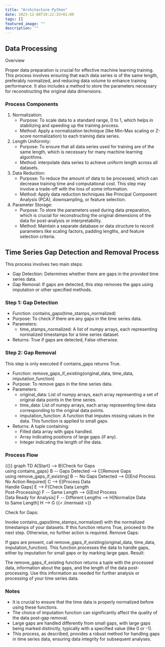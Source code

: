 ```yaml
---
title: "Architecture Python"
date: 2023-12-08T19:22:33+01:00
tags: []
featured_image: ""
description: ""
---
```




## Data Processing
Overview

Proper data preparation is crucial for effective machine learning training. This process involves ensuring that each data series is of the same length, preferably normalized, and reducing data volume to enhance training performance. It also includes a method to store the parameters necessary for reconstructing the original data dimensions.

### Process Components
1. Normalization:
    - Purpose: To scale data to a standard range, 0 to 1, which helps in stabilizing and speeding up the training process.
    - Method: Apply a normalization technique (like Min-Max scaling or Z-score normalization) to each training data series.
2. Length Uniformity:
    - Purpose: To ensure that all data series used for training are of the same length, which is necessary for many machine learning algorithms.
    - Method: interpolate data series to achieve uniform length across all datasets.
3. Data Reduction:
    - Purpose: To reduce the amount of data to be processed, which can decrease training time and computational cost. This step may involve a trade-off with the loss of some information.  
    - Method: Apply data reduction techniques like Principal Component Analysis (PCA), downsampling, or feature selection.
4. Parameter Storage:
    - Purpose: To store the parameters used during data preparation, which is crucial for reconstructing the original dimensions of the data for post-analysis or interpretability.
    - Method: Maintain a separate database or data structure to record parameters like scaling factors, padding lengths, and feature selection criteria.


## Time Series Gap Detection and Removal Process

This process involves two main steps:

- Gap Detection: Determines whether there are gaps in the provided time series data.
- Gap Removal: If gaps are detected, this step removes the gaps using imputation or other specified methods.

### Step 1: Gap Detection
- Function: contains_gaps(time_stamps_normalized)
- Purpose: To check if there are any gaps in the time series data.
- Parameters:
    - time_stamps_normalized: A list of numpy arrays, each representing normalized timestamps for a time series dataset.
- Returns: True if gaps are detected, False otherwise.

### Step 2: Gap Removal
This step is only executed if contains_gaps returns True.

- Function: remove_gaps_if_existing(original_data, time_data, imputation_function)
- Purpose: To remove gaps in the time series data.
- Parameters:
    - original_data: List of numpy arrays, each array representing a set of original data points in the time series.
    - time_data: List of numpy arrays, each array representing time data corresponding to the original data points.
    - imputation_function: A function that imputes missing values in the data. This function is applied to small gaps.
- Returns: A tuple containing:
    - Filled data array with gaps handled.
    - Array indicating positions of large gaps (if any).
    - Integer indicating the length of the data.


### Process Flow

{{<mermaid align="left">}}
graph TD
    A[Start] --> B{Check for Gaps<br>using contains_gaps}
    B -- Gaps Detected --> C[Remove Gaps<br>using remove_gaps_if_existing]
    B -- No Gaps Detected --> D[End Process<br>No Action Required]
    C --> E[Process Data<br>Handle Gaps]
    E --> F{Check Data Length<br>Post-Processing}
    F -- Same Length --> G[End Process<br>Data Ready for Analysis]
    F -- Different Lengths --> H[Normalize Data<br>to Same Length]
    H --> G
{{< /mermaid >}}

Check for Gaps:

Invoke contains_gaps(time_stamps_normalized) with the normalized timestamps of your datasets.
If this function returns True, proceed to the next step. Otherwise, no further action is required.
Remove Gaps:

If gaps are present, call remove_gaps_if_existing(original_data, time_data, imputation_function).
This function processes the data to handle gaps, either by imputation for small gaps or by marking large gaps.
Result:

The remove_gaps_if_existing function returns a tuple with the processed data, information about the gaps, and the length of the data post-processing.
Use this information as needed for further analysis or processing of your time series data.

### Notes
- It is crucial to ensure that the time data is properly normalized before using these functions.
- The choice of imputation function can significantly affect the quality of the data post-gap removal.
- Large gaps are handled differently from small gaps, with large gaps being marked distinctly, typically with a specified value (like 0 or -1).
- This process, as described, provides a robust method for handling gaps in time series data, ensuring data integrity for subsequent analyses.
